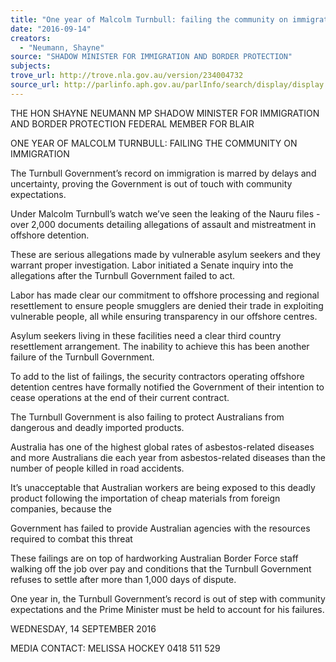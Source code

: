 ```yaml
---
title: "One year of Malcolm Turnbull: failing the community on immigration"
date: "2016-09-14"
creators:
  - "Neumann, Shayne"
source: "SHADOW MINISTER FOR IMMIGRATION AND BORDER PROTECTION"
subjects:
trove_url: http://trove.nla.gov.au/version/234004732
source_url: http://parlinfo.aph.gov.au/parlInfo/search/display/display.w3p;query=Id%3A%22media/pressrel/4817201%22
---
```


 

 THE HON SHAYNE NEUMANN MP  SHADOW MINISTER FOR IMMIGRATION AND BORDER  PROTECTION  FEDERAL MEMBER FOR BLAIR 

 

 ONE YEAR OF MALCOLM TURNBULL: FAILING THE COMMUNITY ON  IMMIGRATION   

 The Turnbull Government’s record on immigration is marred by delays and  uncertainty, proving the Government is out of touch with community expectations.   

 Under Malcolm Turnbull’s watch we’ve seen the leaking of the Nauru files - over  2,000 documents detailing allegations of assault and mistreatment in offshore  detention.   

 These are serious allegations made by vulnerable asylum seekers and they warrant  proper investigation. Labor initiated a Senate inquiry into the allegations after the  Turnbull Government failed to act.     

 Labor has made clear our commitment to offshore processing and regional  resettlement to ensure people smugglers are denied their trade in exploiting  vulnerable people, all while ensuring transparency in our offshore centres.    

 Asylum seekers living in these facilities need a clear third country resettlement  arrangement. The inability to achieve this has been another failure of the Turnbull  Government.    

 To add to the list of failings, the security contractors operating offshore detention  centres have formally notified the Government of their intention to cease operations  at the end of their current contract. 

 The Turnbull Government is also failing to protect Australians from dangerous and  deadly imported products.  

 Australia has one of the highest global rates of asbestos-related diseases and more  Australians die each year from asbestos-related diseases than the number of people  killed in road accidents. 

 It’s unacceptable that Australian workers are being exposed to this deadly product  following the importation of cheap materials from foreign companies, because the 

 Government has failed to provide Australian agencies with the resources required to  combat this threat      

 These failings are on top of hardworking Australian Border Force staff walking off the  job over pay and conditions that the Turnbull Government refuses to settle after  more than 1,000 days of dispute.   

 One year in, the Turnbull Government’s record is out of step with community  expectations and the Prime Minister must be held to account for his failures.   

 WEDNESDAY, 14 SEPTEMBER 2016   

 MEDIA CONTACT: MELISSA HOCKEY 0418 511 529    

 


